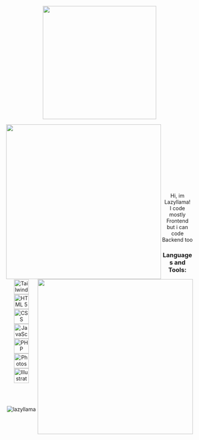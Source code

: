 
<p align="center">
  <a href="https://spotify-github-profile.vercel.app/api/view?uid=123simon4&redirect=true"><img src="https://spotify-github-profile.vercel.app/api/view?uid=123simon4&cover_image=true&theme=default&show_offline=true&background_color=121212&interchange=false&bar_color=25bee4&bar_color_cover=true" width="306" > </a>
</p>

<p>
  <a href="https://discord.com/users/754965470888722484"><img src="https://lanyard-profile-readme.vercel.app/api/754965470888722484?bg=121212" width="418" align="left"></a>
  <a href="#"><img src="https://github-readme-stats-sigma-five.vercel.app/api/top-langs/?username=lazylllama&layout=compact&theme=radical&border_radius=8&hide_border=true&bg_color=121212&title_color=ffffff&text_color=ffffff" align="right" width="419"></a>
</p>

<br><br><br><br><br><br><br><br><br><br>
<p align="center">
Hi, im Lazyllama!<br>
I code mostly Frontend but i can code Backend too<br>

<h3 align="center">Languages and Tools:</h3>
<p align="center">
  <a href="https://tailwindcss.com" target="_blank" rel="noreferrer">
    <img src="https://tailwindcss.com/_next/static/media/tailwindcss-mark.3c5441fc7a190fb1800d4a5c7f07ba4b1345a9c8.svg" alt="Tailwind CSS" width="40" height="40"/>
  </a>
  <a href="#" target="_blank" rel="noreferrer"> 
    <img src="https://upload.wikimedia.org/wikipedia/commons/thumb/3/38/HTML5_Badge.svg/1024px-HTML5_Badge.svg.png" alt="HTML 5" width="40" height="40"/> 
  </a> 
  <a href="#" target="_blank" rel="noreferrer"> 
    <img src="https://upload.wikimedia.org/wikipedia/commons/thumb/6/62/CSS3_logo.svg/800px-CSS3_logo.svg.png" alt="CSS" width="40" height="40"/> 
  </a> 
  <a href="#" target="_blank" rel="noreferrer"> 
    <img src="https://upload.wikimedia.org/wikipedia/commons/thumb/6/6a/JavaScript-logo.png/768px-JavaScript-logo.png" alt="JavaScript" width="40" height="40"/> 
  </a> 
  <a href="https://www.php.net" target="_blank" rel="noreferrer"> 
    <img src="https://i.pinimg.com/originals/2d/3a/7d/2d3a7d7d1ad7adeded994de246f60c43.png" alt="PHP" width="40" height="40"/> 
  </a> 
  <a href="https://www.adobe.com/products/photoshop.html" target="_blank" rel="noreferrer"> 
    <img src="https://upload.wikimedia.org/wikipedia/commons/thumb/a/af/Adobe_Photoshop_CC_icon.svg/1200px-Adobe_Photoshop_CC_icon.svg.png" alt="Photoshop 2024" width="40" height="40"/> 
  </a> 
    <a href="https://www.adobe.com/products/illustrator.html" target="_blank" rel="noreferrer"> 
      <img src="https://upload.wikimedia.org/wikipedia/commons/thumb/f/fb/Adobe_Illustrator_CC_icon.svg/640px-Adobe_Illustrator_CC_icon.svg.png" alt="Illustrator 2024" width="40" height="40"/> 
    </a> 
  </p>

<br><br>

<p align="center"> 
  <img src="https://komarev.com/ghpvc/?username=lazylllama&label=Profile%20views&color=0e75b6&style=flat" alt="lazyllama" />
</p> 
